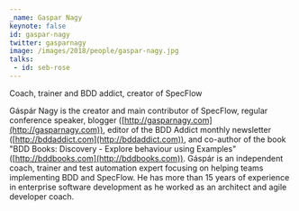```yaml
---
_name: Gaspar Nagy
keynote: false
id: gaspar-nagy
twitter: gasparnagy
image: /images/2018/people/gaspar-nagy.jpg
talks:
 - id: seb-rose
---
```


Coach, trainer and BDD addict, creator of SpecFlow

Gáspár Nagy is the creator and main contributor of SpecFlow, regular conference speaker, blogger ([http://gasparnagy.com](http://gasparnagy.com)), editor of the BDD Addict monthly newsletter ([http://bddaddict.com](http://bddaddict.com)), and co-author of the book "BDD Books: Discovery - Explore behaviour using Examples" ([http://bddbooks.com](http://bddbooks.com)).
Gáspár is an independent coach, trainer and test automation expert focusing on helping teams implementing BDD and SpecFlow. He has more than 15 years of experience in enterprise software development as he worked as an architect and agile developer coach.

